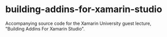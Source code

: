 # building-addins-for-xamarin-studio
Accompanying source code for the Xamarin University guest lecture, "Building Addins For Xamarin Studio".
